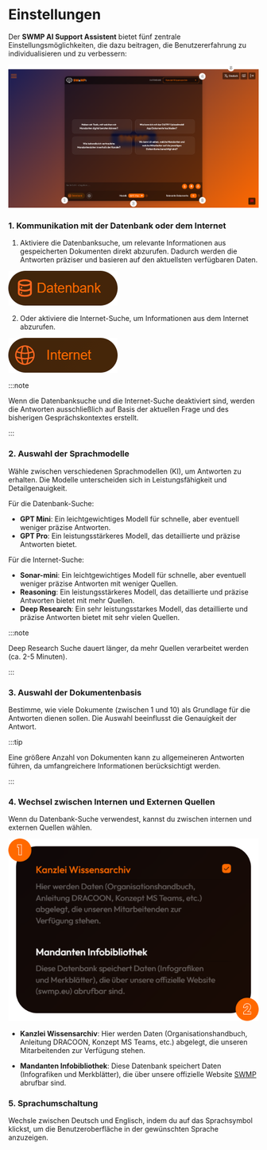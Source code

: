# Einstellungen

Der **SWMP AI Support Assistent** bietet fünf zentrale Einstellungsmöglichkeiten, die dazu beitragen, die Benutzererfahrung zu individualisieren und zu verbessern:

![SWMP AI Support Assistent](img/settings.png)

### 1. Kommunikation mit der Datenbank oder dem Internet

1. Aktiviere die Datenbanksuche, um relevante Informationen aus gespeicherten Dokumenten direkt abzurufen. Dadurch werden die Antworten präziser und basieren auf den aktuellsten verfügbaren Daten.

![SWMP AI Support Assistent](img/database.png)

2. Oder aktiviere die Internet-Suche, um Informationen aus dem Internet abzurufen.

![SWMP AI Support Assistent](img/internet.png)

:::note

Wenn die Datenbanksuche und die Internet-Suche deaktiviert sind, werden die Antworten ausschließlich auf Basis der aktuellen Frage und des bisherigen Gesprächskontextes erstellt.

:::

### 2. Auswahl der Sprachmodelle
Wähle zwischen verschiedenen Sprachmodellen (KI), um Antworten zu erhalten. Die Modelle unterscheiden sich in Leistungsfähigkeit und Detailgenauigkeit.

Für die Datenbank-Suche:
- **GPT Mini**: Ein leichtgewichtiges Modell für schnelle, aber eventuell weniger präzise Antworten.
- **GPT Pro**: Ein leistungsstärkeres Modell, das detaillierte und präzise Antworten bietet.

Für die Internet-Suche:
- **Sonar-mini**: Ein leichtgewichtiges Modell für schnelle, aber eventuell weniger präzise Antworten mit weniger Quellen.
- **Reasoning**: Ein leistungsstärkeres Modell, das detaillierte und präzise Antworten bietet mit mehr Quellen.
- **Deep Research**: Ein sehr leistungsstarkes Modell, das detaillierte und präzise Antworten bietet mit sehr vielen Quellen.

:::note

Deep Research Suche dauert länger, da mehr Quellen verarbeitet werden (ca. 2-5 Minuten).

:::

### 3. Auswahl der Dokumentenbasis
Bestimme, wie viele Dokumente (zwischen 1 und 10) als Grundlage für die Antworten dienen sollen. Die Auswahl beeinflusst die Genauigkeit der Antwort.

:::tip

Eine größere Anzahl von Dokumenten kann zu allgemeineren Antworten führen, da umfangreichere Informationen berücksichtigt werden.

:::

### 4. Wechsel zwischen Internen und Externen Quellen

Wenn du Datenbank-Suche verwendest, kannst du zwischen internen und externen Quellen wählen.

![SWMP AI Support Assistent](img/databases.png)

* **Kanzlei Wissensarchiv**: Hier werden Daten (Organisationshandbuch, Anleitung DRACOON, Konzept MS Teams, etc.) abgelegt, die unseren Mitarbeitenden zur Verfügung stehen.

* **Mandanten Infobibliothek**: Diese Datenbank speichert Daten (Infografiken und Merkblätter), die über unsere offizielle Website [SWMP](https://swmp.eu) abrufbar sind.


### 5. Sprachumschaltung
Wechsle zwischen Deutsch und Englisch, indem du auf das Sprachsymbol klickst, um die Benutzeroberfläche in der gewünschten Sprache anzuzeigen.
